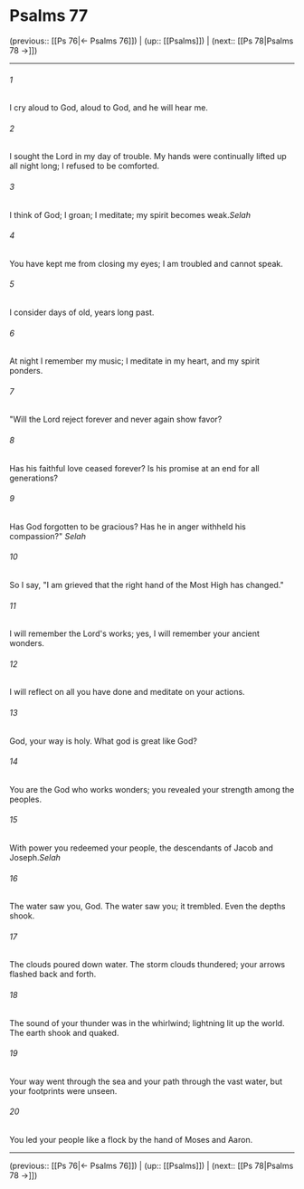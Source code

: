 # Psalms 77

(previous:: [[Ps 76|← Psalms 76]]) | (up:: [[Psalms]]) | (next:: [[Ps 78|Psalms 78 →]])

***


###### 1 
I cry aloud to God, aloud to God, and he will hear me. 

###### 2 
I sought the Lord in my day of trouble. My hands were continually lifted up all night long; I refused to be comforted. 

###### 3 
I think of God; I groan; I meditate; my spirit becomes weak._Selah_ 

###### 4 
You have kept me from closing my eyes; I am troubled and cannot speak. 

###### 5 
I consider days of old, years long past. 

###### 6 
At night I remember my music; I meditate in my heart, and my spirit ponders. 

###### 7 
"Will the Lord reject forever and never again show favor? 

###### 8 
Has his faithful love ceased forever? Is his promise at an end for all generations? 

###### 9 
Has God forgotten to be gracious? Has he in anger withheld his compassion?" _Selah_ 

###### 10 
So I say, "I am grieved that the right hand of the Most High has changed." 

###### 11 
I will remember the Lord's works; yes, I will remember your ancient wonders. 

###### 12 
I will reflect on all you have done and meditate on your actions. 

###### 13 
God, your way is holy. What god is great like God? 

###### 14 
You are the God who works wonders; you revealed your strength among the peoples. 

###### 15 
With power you redeemed your people, the descendants of Jacob and Joseph._Selah_ 

###### 16 
The water saw you, God. The water saw you; it trembled. Even the depths shook. 

###### 17 
The clouds poured down water. The storm clouds thundered; your arrows flashed back and forth. 

###### 18 
The sound of your thunder was in the whirlwind; lightning lit up the world. The earth shook and quaked. 

###### 19 
Your way went through the sea and your path through the vast water, but your footprints were unseen. 

###### 20 
You led your people like a flock by the hand of Moses and Aaron.

***

(previous:: [[Ps 76|← Psalms 76]]) | (up:: [[Psalms]]) | (next:: [[Ps 78|Psalms 78 →]])
